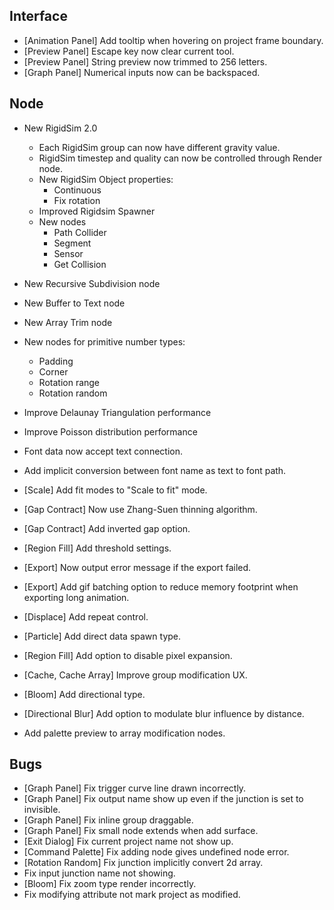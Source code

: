 ## Interface
- [Animation Panel] Add tooltip when hovering on project frame boundary.
- [Preview Panel] Escape key now clear current tool.
- [Preview Panel] String preview now trimmed to 256 letters.
- [Graph Panel] Numerical inputs now can be backspaced.

## Node
- New RigidSim 2.0
  - Each RigidSim group can now have different gravity value.
  - RigidSim timestep and quality can now be controlled through Render node.
  - New RigidSim Object properties:
    - Continuous
    - Fix rotation
  - Improved Rigidsim Spawner
  - New nodes
    - Path Collider
    - Segment
    - Sensor
    - Get Collision
- New Recursive Subdivision node
- New Buffer to Text node
- New Array Trim node
- New nodes for primitive number types:
  - Padding
  - Corner
  - Rotation range
  - Rotation random
- Improve Delaunay Triangulation performance
- Improve Poisson distribution performance
- Font data now accept text connection.
- Add implicit conversion between font name as text to font path.



- [Scale] Add fit modes to "Scale to fit" mode.
- [Gap Contract] Now use Zhang-Suen thinning algorithm.
- [Gap Contract] Add inverted gap option.
- [Region Fill] Add threshold settings.
- [Export] Now output error message if the export failed.
- [Export] Add gif batching option to reduce memory footprint when exporting long animation.
- [Displace] Add repeat control.
- [Particle] Add direct data spawn type.
- [Region Fill] Add option to disable pixel expansion.
- [Cache, Cache Array] Improve group modification UX.
- [Bloom] Add directional type.
- [Directional Blur] Add option to modulate blur influence by distance. 
- Add palette preview to array modification nodes.

## Bugs
- [Graph Panel] Fix trigger curve line drawn incorrectly.
- [Graph Panel] Fix output name show up even if the junction is set to invisible.
- [Graph Panel] Fix inline group draggable.
- [Graph Panel] Fix small node extends when add surface.
- [Exit Dialog] Fix current project name not show up.
- [Command Palette] Fix adding node gives undefined node error.
- [Rotation Random] Fix junction implicitly convert 2d array.
- Fix input junction name not showing.
- [Bloom] Fix zoom type render incorrectly.
- Fix modifying attribute not mark project as modified.